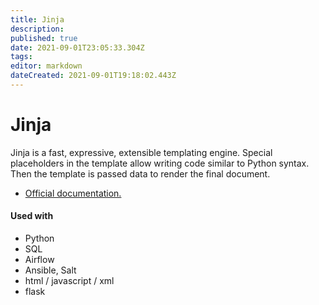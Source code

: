 ```yaml
---
title: Jinja
description: 
published: true
date: 2021-09-01T23:05:33.304Z
tags: 
editor: markdown
dateCreated: 2021-09-01T19:18:02.443Z
---
```


# Jinja
Jinja is a fast, expressive, extensible templating engine. Special placeholders in the template allow writing code similar to Python syntax. Then the template is passed data to render the final document.

* [Official documentation.](https://jinja.palletsprojects.com/en/3.0.x/)

#### Used with
* Python
* SQL
* Airflow
* Ansible, Salt
* html / javascript / xml
* flask 